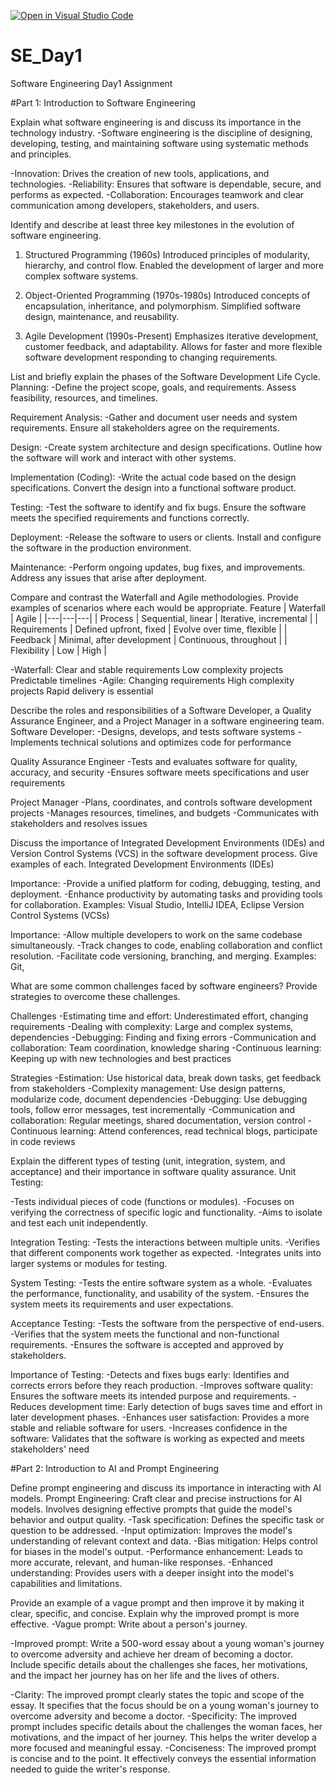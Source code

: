 [![Open in Visual Studio Code](https://classroom.github.com/assets/open-in-vscode-2e0aaae1b6195c2367325f4f02e2d04e9abb55f0b24a779b69b11b9e10269abc.svg)](https://classroom.github.com/online_ide?assignment_repo_id=15566721&assignment_repo_type=AssignmentRepo)
# SE_Day1
Software Engineering Day1 Assignment

#Part 1: Introduction to Software Engineering

Explain what software engineering is and discuss its importance in the technology industry.
-Software engineering is the discipline of designing, developing, testing, and maintaining software using systematic methods and principles.

-Innovation: Drives the creation of new tools, applications, and technologies.
-Reliability: Ensures that software is dependable, secure, and performs as expected.
-Collaboration: Encourages teamwork and clear communication among developers, stakeholders, and users.


Identify and describe at least three key milestones in the evolution of software engineering.
1. Structured Programming (1960s)
Introduced principles of modularity, hierarchy, and control flow.
Enabled the development of larger and more complex software systems.

2. Object-Oriented Programming (1970s-1980s)
Introduced concepts of encapsulation, inheritance, and polymorphism.
Simplified software design, maintenance, and reusability.

3. Agile Development (1990s-Present)
Emphasizes iterative development, customer feedback, and adaptability.
Allows for faster and more flexible software development responding to changing requirements.



List and briefly explain the phases of the Software Development Life Cycle.
Planning:
-Define the project scope, goals, and requirements.
Assess feasibility, resources, and timelines.

Requirement Analysis:
-Gather and document user needs and system requirements.
Ensure all stakeholders agree on the requirements.

Design:
-Create system architecture and design specifications.
Outline how the software will work and interact with other systems.

Implementation (Coding):
-Write the actual code based on the design specifications.
Convert the design into a functional software product.

Testing:
-Test the software to identify and fix bugs.
Ensure the software meets the specified requirements and functions correctly.

Deployment:
-Release the software to users or clients.
Install and configure the software in the production environment.

Maintenance:
-Perform ongoing updates, bug fixes, and improvements.
Address any issues that arise after deployment.

Compare and contrast the Waterfall and Agile methodologies. Provide examples of scenarios where each would be appropriate.
Feature | Waterfall | Agile | |---|---|---| | Process | Sequential, linear | Iterative, incremental | | Requirements | Defined upfront, fixed | Evolve over time, flexible | | Feedback | Minimal, after development | Continuous, throughout | | Flexibility | Low | High |

-Waterfall:  Clear and stable requirements
            Low complexity projects
            Predictable timelines
-Agile:  Changing requirements
        High complexity projects
        Rapid delivery is essential



Describe the roles and responsibilities of a Software Developer, a Quality Assurance Engineer, and a Project Manager in a software engineering team.
Software Developer:
-Designs, develops, and tests software systems
-Implements technical solutions and optimizes code for performance

Quality Assurance Engineer
-Tests and evaluates software for quality, accuracy, and security
-Ensures software meets specifications and user requirements

Project Manager
-Plans, coordinates, and controls software development projects
-Manages resources, timelines, and budgets
-Communicates with stakeholders and resolves issues



Discuss the importance of Integrated Development Environments (IDEs) and Version Control Systems (VCS) in the software development process. Give examples of each.
Integrated Development Environments (IDEs)

Importance:
-Provide a unified platform for coding, debugging, testing, and deployment.
-Enhance productivity by automating tasks and providing tools for collaboration.
Examples: Visual Studio, IntelliJ IDEA, Eclipse
Version Control Systems (VCSs)

Importance:
-Allow multiple developers to work on the same codebase simultaneously.
-Track changes to code, enabling collaboration and conflict resolution.
-Facilitate code versioning, branching, and merging.
Examples: Git,



What are some common challenges faced by software engineers? Provide strategies to overcome these challenges.

Challenges
-Estimating time and effort: Underestimated effort, changing requirements
-Dealing with complexity: Large and complex systems, dependencies
-Debugging: Finding and fixing errors
-Communication and collaboration: Team coordination, knowledge sharing
-Continuous learning: Keeping up with new technologies and best practices

Strategies
-Estimation: Use historical data, break down tasks, get feedback from stakeholders
-Complexity management: Use design patterns, modularize code, document dependencies
-Debugging: Use debugging tools, follow error messages, test incrementally
-Communication and collaboration: Regular meetings, shared documentation, version control
-Continuous learning: Attend conferences, read technical blogs, participate in code reviews



Explain the different types of testing (unit, integration, system, and acceptance) and their importance in software quality assurance.
Unit Testing:

-Tests individual pieces of code (functions or modules).
-Focuses on verifying the correctness of specific logic and functionality.
-Aims to isolate and test each unit independently.

Integration Testing:
-Tests the interactions between multiple units.
-Verifies that different components work together as expected.
-Integrates units into larger systems or modules for testing.

System Testing:
-Tests the entire software system as a whole.
-Evaluates the performance, functionality, and usability of the system.
-Ensures the system meets its requirements and user expectations.

Acceptance Testing:
-Tests the software from the perspective of end-users.
-Verifies that the system meets the functional and non-functional requirements.
-Ensures the software is accepted and approved by stakeholders.

Importance of Testing:
-Detects and fixes bugs early: Identifies and corrects errors before they reach production.
-Improves software quality: Ensures the software meets its intended purpose and requirements.
-Reduces development time: Early detection of bugs saves time and effort in later development phases.
-Enhances user satisfaction: Provides a more stable and reliable software for users.
-Increases confidence in the software: Validates that the software is working as expected and meets stakeholders' need





#Part 2: Introduction to AI and Prompt Engineering



Define prompt engineering and discuss its importance in interacting with AI models.
Prompt Engineering: Craft clear and precise instructions for AI models.
                     Involves designing effective prompts that guide the model's behavior and output quality.
-Task specification: Defines the specific task or question to be addressed.
-Input optimization: Improves the model's understanding of relevant context and data.
-Bias mitigation: Helps control for biases in the model's output.
-Performance enhancement: Leads to more accurate, relevant, and human-like responses.
-Enhanced understanding: Provides users with a deeper insight into the model's capabilities and limitations.



Provide an example of a vague prompt and then improve it by making it clear, specific, and concise. Explain why the improved prompt is more effective.
-Vague prompt: Write about a person's journey.

-Improved prompt: Write a 500-word essay about a young woman's journey to overcome adversity and achieve her dream of becoming a doctor. Include specific details about the challenges she faces, her motivations, and the impact her journey has on her life and the lives of others.

-Clarity: The improved prompt clearly states the topic and scope of the essay. It specifies that the focus should be on a young woman's journey to overcome adversity and become a doctor.
-Specificity: The improved prompt includes specific details about the challenges the woman faces, her motivations, and the impact of her journey. This helps the writer develop a more focused and meaningful essay.
-Conciseness: The improved prompt is concise and to the point. It effectively conveys the essential information needed to guide the writer's response.